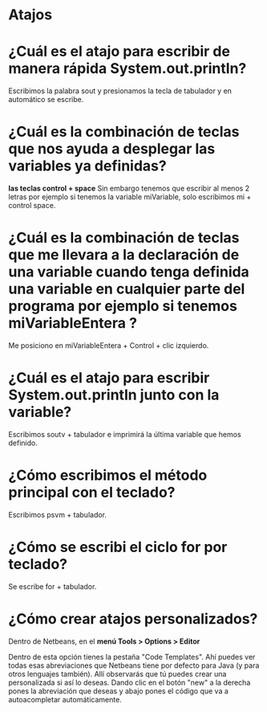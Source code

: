 # Atajos 

# ¿Cuál es el atajo para escribir de manera rápida System.out.println?

Escribimos la palabra sout y presionamos la tecla de tabulador y en automático se escribe.

# ¿Cuál es la combinación de teclas que nos ayuda a desplegar las variables ya definidas?

**las  teclas control + space** Sin embargo tenemos que escribir al menos 2 letras por ejemplo si tenemos la variable miVariable, solo escribimos mi + control space.

# ¿Cuál es la combinación de teclas que me llevara a la declaración de una variable cuando  tenga  definida una variable en cualquier parte del programa por ejemplo si tenemos miVariableEntera ? 

Me posiciono en miVariableEntera + Control + clic izquierdo.

# ¿Cuál es el atajo para escribir System.out.println junto con la variable?

Escribimos soutv + tabulador e imprimirá la última variable que hemos definido.

# ¿Cómo escribimos el método principal con el teclado?

Escribimos psvm + tabulador.

# ¿Cómo se escribi el ciclo for por teclado?

Se escribe for + tabulador.

# ¿Cómo crear atajos personalizados?

Dentro de Netbeans, en el **menú Tools > Options > Editor**

Dentro de esta opción tienes la pestaña "Code Templates". Ahí puedes ver todas esas abreviaciones que Netbeans tiene por defecto para Java (y para otros lenguajes también). 
Allí observarás que tú puedes crear una personalizada si así lo deseas. Dando clic en el botón "new" a la derecha pones la abreviación que deseas  y abajo pones el código que va a autoacompletar automáticamente.

